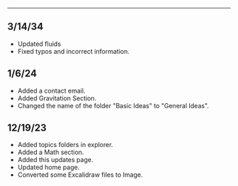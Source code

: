 - - -
## 3/14/34
- Updated fluids
- Fixed typos and incorrect information.
## 1/6/24
- Added a contact email.
- Added Gravitation Section.
- Changed the name of the folder "Basic Ideas" to "General Ideas".
## 12/19/23
- Added topics folders in explorer.
- Added a Math section.
- Added this updates page.
- Updated home page.
- Converted some Excalidraw files to Image.
